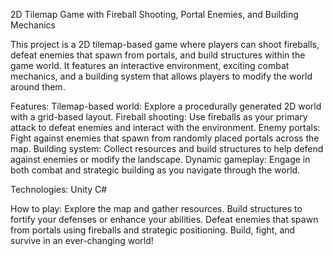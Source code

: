 2D Tilemap Game with Fireball Shooting, Portal Enemies, and Building Mechanics

This project is a 2D tilemap-based game where players can shoot fireballs, defeat enemies that spawn from portals, and build structures within the game world. It features an interactive environment, exciting combat mechanics, and a building system that allows players to modify the world around them.

Features:
Tilemap-based world: Explore a procedurally generated 2D world with a grid-based layout.
Fireball shooting: Use fireballs as your primary attack to defeat enemies and interact with the environment.
Enemy portals: Fight against enemies that spawn from randomly placed portals across the map.
Building system: Collect resources and build structures to help defend against enemies or modify the landscape.
Dynamic gameplay: Engage in both combat and strategic building as you navigate through the world.

Technologies:
Unity
C#


How to play:
Explore the map and gather resources.
Build structures to fortify your defenses or enhance your abilities.
Defeat enemies that spawn from portals using fireballs and strategic positioning.
Build, fight, and survive in an ever-changing world!
